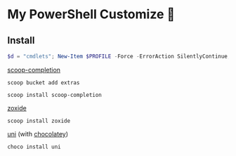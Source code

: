 # My PowerShell Customize 🐚

## Install

```PowerShell
$d = "cmdlets"; New-Item $PROFILE -Force -ErrorAction SilentlyContinue; Get-Content .\profile.ps1 | Out-File -FilePath $PROFILE -Encoding utf8; New-Item -Path ($PROFILE | Split-Path -Parent | Join-Path -ChildPath $d) -Value ($pwd.Path | Join-Path -ChildPath $d) -ItemType Junction
```



[scoop-completion](https://github.com/Moeologist/scoop-completion)

```
scoop bucket add extras

scoop install scoop-completion
```

[zoxide](https://github.com/ajeetdsouza/zoxide)

```
scoop install zoxide
```

[uni](https://github.com/arp242/uni) (with [chocolatey](https://chocolatey.org/install#individual))

```
choco install uni
```
